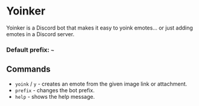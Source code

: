 # Yoinker

Yoinker is a Discord bot that makes it easy to yoink emotes... or just adding emotes in a Discord server.

### Default prefix: `~`

## Commands

- `yoink` / `y` - creates an emote from the given image link or attachment.
- `prefix` - changes the bot prefix.
- `help` - shows the help message.